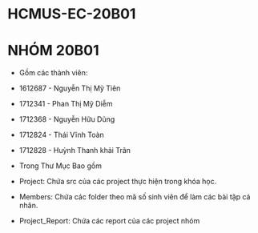 # HCMUS-EC-20B01

# NHÓM 20B01

- Gồm các thành viên:

- 1612687 - Nguyễn Thị Mỹ Tiên
- 1712341 - Phan Thị Mỹ Diễm
- 1712368 - Nguyễn Hữu Dũng
- 1712824 - Thái Vĩnh Toàn
- 1712828 - Huỳnh Thanh khải Trân


- Trong Thư Mục Bao gồm

- Project: Chứa src của các project thực hiện trong khóa học.
- Members: Chứa các folder theo mã số sinh viên để làm các bài tập cá nhân.
- Project_Report: Chứa các report của các project nhóm